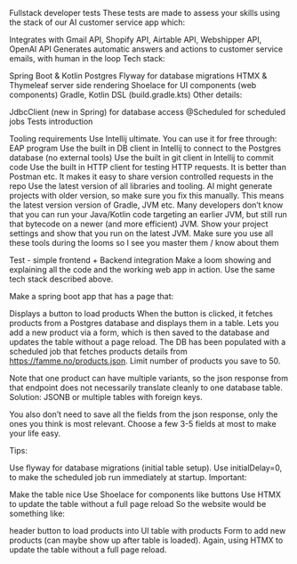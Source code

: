 Fullstack developer tests
These tests are made to assess your skills using the stack of our AI customer service app which:

Integrates with Gmail API, Shopify API, Airtable API, Webshipper API, OpenAI API
Generates automatic answers and actions to customer service emails, with human in the loop
Tech stack:

Spring Boot & Kotlin
Postgres
Flyway for database migrations
HTMX & Thymeleaf server side rendering
Shoelace for UI components (web components)
Gradle, Kotlin DSL (build.gradle.kts)
Other details:

JdbcClient (new in Spring) for database access
@Scheduled for scheduled jobs
Tests introduction

Tooling requirements
Use Intellij ultimate. You can use it for free through: EAP program
Use the built in DB client in Intellij to connect to the Postgres database (no external tools)
Use the built in git client in Intellij to commit code
Use the built in HTTP client for testing HTTP requests. It is better than Postman etc. It makes it easy to share version controlled requests in the repo
Use the latest version of all libraries and tooling. AI might generate projects with older version, so make sure you fix this manually. This means the latest version version of Gradle, JVM etc. Many developers don’t know that you can run your Java/Kotlin code targeting an earlier JVM, but still run that bytecode on a newer (and more efficient) JVM. Show your project settings and show that you run on the latest JVM.
Make sure you use all these tools during the looms so I see you master them / know about them

Test - simple frontend + Backend integration
Make a loom showing and explaining all the code and the working web app in action. Use the same tech stack described above.

Make a spring boot app that has a page that:

Displays a button to load products
When the button is clicked, it fetches products from a Postgres database and displays them in a table.
Lets you add a new product via a form, which is then saved to the database and updates the table without a page reload.
The DB has been populated with a scheduled job that fetches products details from https://famme.no/products.json. Limit number of products you save to 50.

Note that one product can have multiple variants, so the json response from that endpoint does not necessarily translate cleanly to one database table. Solution: JSONB or multiple tables with foreign keys.

You also don’t need to save all the fields from the json response, only the ones you think is most relevant. Choose a few 3-5 fields at most to make your life easy.

Tips:

Use flyway for database migrations (initial table setup).
Use initialDelay=0, to make the scheduled job run immediately at startup.
Important:

Make the table nice
Use Shoelace for components like buttons
Use HTMX to update the table without a full page reload
So the website would be something like:

header
button to load products into UI
table with products
Form to add new products (can maybe show up after table is loaded). Again, using HTMX to update the table without a full page reload.